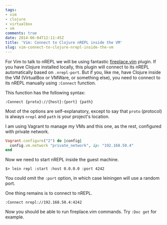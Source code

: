 ```yaml
---
tags:
- vim
- clojure
- virtualbox
- vm
comments: true
date: 2014-06-04T12:11:45Z
title: 'Vim: Connect to Clojure nREPL inside the VM'
slug: vim-connect-to-clojure-nrepl-inside-the-vm
---
```


For Vim to talk to nREPL we will be using fantastic
[fireplace.vim](https://github.com/tpope/vim-fireplace) plugin. If you have
Clojure installed locally, this plugin will connect to its nREPL automatically
based on `.nrepl-port`. But if you, like me, have Clojure inside the VM
(VirtualBox or VMWare, or something else), you need to connect to its nREPL
manually using `:Connect` function.

<!--more-->

This function has the following syntax:

```vim
:Connect {proto}://{host}:{port} {path}
```

Most of the options are self-explanatory, except to say that `proto` (protocol)
is always `nrepl` and `path` is your project's location.

I am using Vagrant to manage my VMs and this one, as the rest,
configured with private network.

```ruby
Vagrant.configure("2") do |config|
  config.vm.network "private_network", ip: "192.168.50.4"
end
```

Now we need to start nREPL inside the guest machine.

```
$> lein repl :start :host 0.0.0.0 :port 4242
```

You could omit the `:port` option, in which case leiningen will use a
random port.

One thing remains is to connect to nREPL.

```vim
:Connect nrepl://192.168.50.4:4242
```

Now you should be able to run fireplace.vim commands. Try `:Doc get` for
example.

